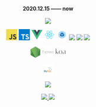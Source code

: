 <p align="center"><b>2020.12.15 —— now</b></p> 

<p align="center">
 <code><img height=30 align="center" src="https://avatars.githubusercontent.com/u/9919?s=200&v=4" /></code>
</p>
<p align="center">
 <code><img height=30 src="https://raw.githubusercontent.com/github/explore/80688e429a7d4ef2fca1e82350fe8e3517d3494d/topics/javascript/javascript.png" /></code>
 <code><img height=30 src="https://raw.githubusercontent.com/github/explore/80688e429a7d4ef2fca1e82350fe8e3517d3494d/topics/typescript/typescript.png" /></code>
 <code><img height=30 src="https://raw.githubusercontent.com/github/explore/80688e429a7d4ef2fca1e82350fe8e3517d3494d/topics/vue/vue.png" /></code>
 <code><img height=30 src="https://raw.githubusercontent.com/github/explore/80688e429a7d4ef2fca1e82350fe8e3517d3494d/topics/react/react.png" /></code>
 <code><img height=30 src="https://raw.githubusercontent.com/github/explore/80688e429a7d4ef2fca1e82350fe8e3517d3494d/topics/webpack/webpack.png" /></code>
 <code><img height=30 src="https://avatars.githubusercontent.com/u/65625612?s=200&v=4" /></code>
 <code><img height=30 src="https://avatars.githubusercontent.com/u/12554859?s=200&v=4" /></code>
 <code><img height=30 src="https://avatars.githubusercontent.com/u/40269642?s=200&v=4" /></code>
</p> 
<p align="center">
 <code><img height=30 src="https://raw.githubusercontent.com/github/explore/80688e429a7d4ef2fca1e82350fe8e3517d3494d/topics/nodejs/nodejs.png" /></code>
 <code><img height=30 src="https://raw.githubusercontent.com/github/explore/80688e429a7d4ef2fca1e82350fe8e3517d3494d/topics/express/express.png" /></code>
 <code><img height=30 src="https://raw.githubusercontent.com/github/explore/80688e429a7d4ef2fca1e82350fe8e3517d3494d/topics/koa/koa.png" /></code>
</p> 
<p align="center">
 <code><img height=30 src="https://raw.githubusercontent.com/github/explore/80688e429a7d4ef2fca1e82350fe8e3517d3494d/topics/mysql/mysql.png" /></code>
</p> 


<a href="https://github.com/coder-hxl"> 
 <p align="center">
    <img src="https://github-readme-stats.vercel.app/api/top-langs/?username=coder-hxl&theme=tokyonight&layout=compact" />
 </p>
 <p align="center">
  <img src="https://github-readme-stats-git-masterrstaa-rickstaa.vercel.app/api?username=coder-hxl&theme=tokyonight&show_icons=true&rank_icon=github" />
  <img src="https://github-readme-streak-stats.herokuapp.com/?user=coder-hxl&theme=tokyonight" />
 </p>
</a>



<!-- <img align="right" width="255px" alt="GIF" src="https://i.pinimg.com/originals/e4/26/70/e426702edf874b181aced1e2fa5c6cde.gif" /> -->


